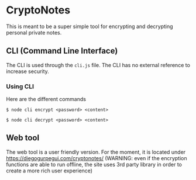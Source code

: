# CryptoNotes
This is meant to be a super simple tool for encrypting and decrypting personal private notes.

## CLI (Command Line Interface)
The CLI is used through the `cli.js` file.
The CLI has no external reference to increase security.

### Using CLI
Here are the different commands

```
$ node cli encrypt <password> <content>
```

```
$ node cli decrypt <password> <content>
```

## Web tool
The web tool is a user friendly version.
For the moment, it is located under https://diegogurpegui.com/cryptonotes/
(WARNING: even if the encryption functions are able to run offline, the site uses 3rd party library in order to create a more rich user experience)
